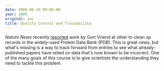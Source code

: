 ```yaml
---
date: 2009-06-29 09:00:00
year: 2009
original: swc
title: Quality Control and Traceability
---
```

<p><em>Nature News</em> recently <a href="http://www.nature.com/news/2009/090624/full/4591038b.html">reported</a> work by Gurt Vriend at other to clean up records in the widely-used Protein Data Bank (PDB).  This is great news, but what's missing is a way to track forward from entries to see what already-published papers have relied on data that's now known to be incorrect.  One of the many goals of this course is to give scientists the understanding they need to tackle this problem.</p>
